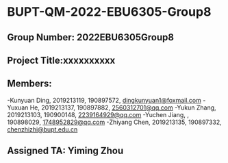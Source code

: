 # BUPT-QM-2022-EBU6305-Group8

## Group Number: 2022EBU6305Group8

## Project Title:xxxxxxxxxx

## Members:

-Kunyuan Ding, 2019213119, 190897572, dingkunyuan1@foxmail.com
-Yuxuan He, 2019213137, 190897882, 2560312701@qq.com
-Yukun Zhang, 2019213103, 190900148, 2239164929@qq.com
-Yuchen Jiang, , 190898029, 1748952829@qq.com
-Zhiyang Chen, 2019213135, 190897332, chenzhizhi@bupt.edu.cn

## Assigned TA: Yiming Zhou
